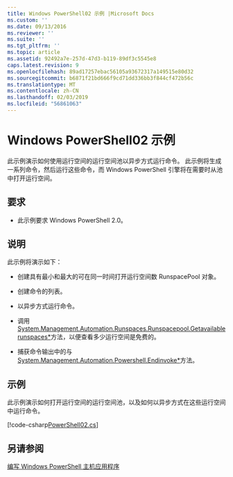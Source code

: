 ```yaml
---
title: Windows PowerShell02 示例 |Microsoft Docs
ms.custom: ''
ms.date: 09/13/2016
ms.reviewer: ''
ms.suite: ''
ms.tgt_pltfrm: ''
ms.topic: article
ms.assetid: 92492a7e-257d-47d3-b119-89df3c5545e8
caps.latest.revision: 9
ms.openlocfilehash: 89ad17257ebac56105a93672317a149515e80d32
ms.sourcegitcommit: b6871f21bd666f9cd71dd336bb3f844cf472b56c
ms.translationtype: MT
ms.contentlocale: zh-CN
ms.lasthandoff: 02/03/2019
ms.locfileid: "56861063"
---
```

# <a name="windows-powershell02-sample"></a>Windows PowerShell02 示例

此示例演示如何使用运行空间的运行空间池以异步方式运行命令。 此示例将生成一系列命令，然后运行这些命令，而 Windows PowerShell 引擎将在需要时从池中打开运行空间。

## <a name="requirements"></a>要求

- 此示例要求 Windows PowerShell 2.0。

## <a name="demonstrates"></a>说明

此示例将演示如下：

- 创建具有最小和最大的可在同一时间打开运行空间数 RunspacePool 对象。

- 创建命令的列表。

- 以异步方式运行命令。

- 调用[System.Management.Automation.Runspaces.Runspacepool.Getavailablerunspaces*](/dotnet/api/System.Management.Automation.Runspaces.RunspacePool.GetAvailableRunspaces)方法，以便查看多少运行空间是免费的。

- 捕获命令输出中的与[System.Management.Automation.Powershell.Endinvoke*](/dotnet/api/System.Management.Automation.PowerShell.EndInvoke)方法。

## <a name="example"></a>示例

此示例演示如何打开运行空间的运行空间池，以及如何以异步方式在这些运行空间中运行命令。

[!code-csharp[PowerShell02.cs](../../powershell-sdk-samples/SDK-2.0/csharp/PowerShell02/PowerShell02.cs#L11-L96 "PowerShell02.cs")]

## <a name="see-also"></a>另请参阅

[编写 Windows PowerShell 主机应用程序](./writing-a-windows-powershell-host-application.md)